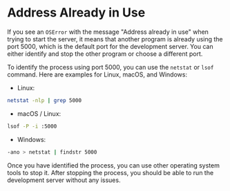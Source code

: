 # Address Already in Use

If you see an `OSError` with the message "Address already in use" when trying to start the server, it means that another program is already using the port 5000, which is the default port for the development server. You can either identify and stop the other program or choose a different port.

To identify the process using port 5000, you can use the `netstat` or `lsof` command. Here are examples for Linux, macOS, and Windows:

- Linux:

```bash
netstat -nlp | grep 5000
```

- macOS / Linux:

```bash
lsof -P -i :5000
```

- Windows:

```bash
-ano > netstat | findstr 5000
```

Once you have identified the process, you can use other operating system tools to stop it. After stopping the process, you should be able to run the development server without any issues.

